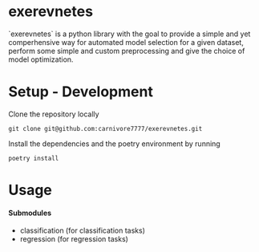 # exerevnetes

<p>`exerevnetes` is a python library with the goal to provide a simple and yet comperhensive way for automated model selection for a given dataset, perform some simple and custom preprocessing and give the choice of model optimization.

# Setup - Development
Clone the repository locally
```
git clone git@github.com:carnivore7777/exerevnetes.git
```
Install the dependencies and the poetry environment by running
```
poetry install
```


# Usage
<h4>Submodules</h4>
<ul>
    <li>classification (for classification tasks)</li>
    <li>regression (for regression tasks)</li>
</ul>